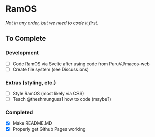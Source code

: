 # RamOS
_Not in any order, but we need to code it first._ 
## To Complete
### Development
- [ ] Code RamOS via Svelte after using code from PuruVJ/macos-web
- [ ] Create file system (see Discussions)
### Extras (styling, etc.)
- [ ] Style RamOS (most likely via CSS)
- [ ] Teach @theshmunguss1 how to code (maybe?)

### Completed
- [x]  Make README.MD
- [x]  Properly get Github Pages working
